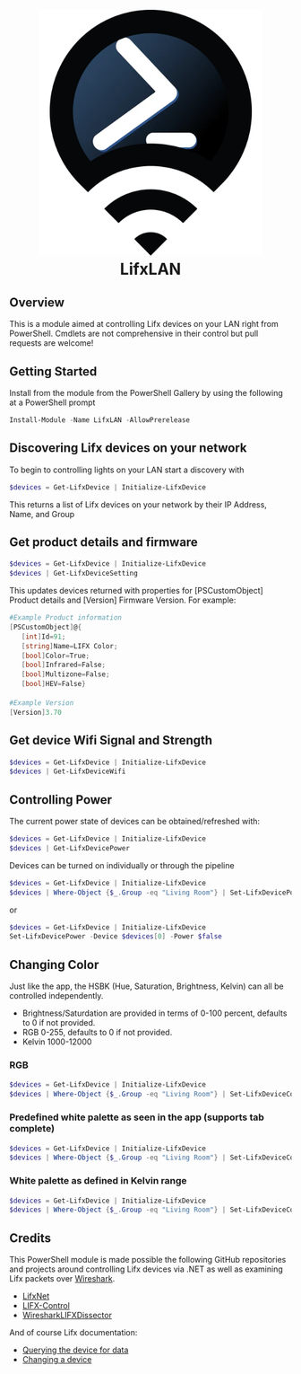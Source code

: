 <h1 align="center">
  <br>
  <img width="400" src="lifxlan.png">
  <br>
    LifxLAN
  <br>
</h1>

## Overview
This is a module aimed at controlling Lifx devices on your LAN right from PowerShell. Cmdlets are not comprehensive in their control but pull requests are welcome! 

## Getting Started
Install from the module from the PowerShell Gallery by using the following at a PowerShell prompt
```powershell
Install-Module -Name LifxLAN -AllowPrerelease
```

## Discovering Lifx devices on your network
To begin to controlling lights on your LAN start a discovery with
```powershell
$devices = Get-LifxDevice | Initialize-LifxDevice
```
This returns a list of Lifx devices on your network by their IP Address, Name, and Group

## Get product details and firmware
```powershell
$devices = Get-LifxDevice | Initialize-LifxDevice
$devices | Get-LifxDeviceSetting
```
This updates devices returned with properties for [PSCustomObject] Product details and [Version] Firmware Version. For example:
 ```powershell
#Example Product information
[PSCustomObject]@{
    [int]Id=91;
    [string]Name=LIFX Color;
    [bool]Color=True;
    [bool]Infrared=False;
    [bool]Multizone=False;
    [bool]HEV=False}

#Example Version
[Version]3.70
```

## Get device Wifi Signal and Strength
```powershell
$devices = Get-LifxDevice | Initialize-LifxDevice
$devices | Get-LifxDeviceWifi
```

## Controlling Power
The current power state of devices can be obtained/refreshed with:
```powershell
$devices = Get-LifxDevice | Initialize-LifxDevice
$devices | Get-LifxDevicePower
```

Devices can be turned on individually or through the pipeline
```powershell
$devices = Get-LifxDevice | Initialize-LifxDevice
$devices | Where-Object {$_.Group -eq "Living Room"} | Set-LifxDevicePower -Power $true
```
or 
```powershell
$devices = Get-LifxDevice | Initialize-LifxDevice
Set-LifxDevicePower -Device $devices[0] -Power $false
```

## Changing Color
Just like the app, the HSBK (Hue, Saturation, Brightness, Kelvin) can all be controlled independently.
- Brightness/Saturdation are provided in terms of 0-100 percent, defaults to 0 if not provided.
- RGB 0-255, defaults to 0 if not provided.
- Kelvin 1000-12000

### RGB
```powershell
$devices = Get-LifxDevice | Initialize-LifxDevice
$devices | Where-Object {$_.Group -eq "Living Room"} | Set-LifxDeviceColor -Red 200 -Blue 13 -Brightness 75 -Saturation 100
```

### Predefined white palette as seen in the app (supports tab complete)
```powershell
$devices = Get-LifxDevice | Initialize-LifxDevice
$devices | Where-Object {$_.Group -eq "Living Room"} | Set-LifxDeviceColor -Brightness 100 -White 'Sunset' -SecondsToTransition 1.5
```


### White palette as defined in Kelvin range
```powershell        
$devices = Get-LifxDevice | Initialize-LifxDevice
$devices | Where-Object {$_.Group -eq "Living Room"} | Set-LifxDeviceColor -Kelvin 7500 -Brightness 100
```

## Credits
This PowerShell module is made possible the following GitHub repositories and projects around controlling Lifx devices via .NET as well as examining Lifx packets over [Wireshark](https://www.wireshark.org/).
- [LifxNet](https://github.com/dotMorten/LifxNet)
- [LIFX-Control](https://github.com/PhilWheat/LIFX-Control)
- [WiresharkLIFXDissector](https://github.com/mab5vot9us9a/WiresharkLIFXDissector)

And of course Lifx documentation:
- [Querying the device for data](https://lan.developer.lifx.com/docs/querying-the-device-for-data)
- [Changing a device](https://lan.developer.lifx.com/docs/changing-a-device)
